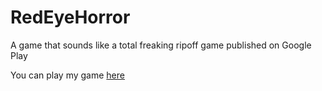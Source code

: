 # RedEyeHorror
A game that sounds like a total freaking ripoff game published on Google Play

You can play my game [here](https://www.lexaloffle.com/bbs/?tid=44181)
